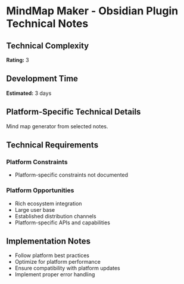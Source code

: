 # MindMap Maker - Obsidian Plugin Technical Notes

## Technical Complexity
**Rating:** 3

## Development Time
**Estimated:** 3 days

## Platform-Specific Technical Details
Mind map generator from selected notes.

## Technical Requirements

### Platform Constraints
- Platform-specific constraints not documented

### Platform Opportunities
- Rich ecosystem integration
- Large user base
- Established distribution channels
- Platform-specific APIs and capabilities

## Implementation Notes
- Follow platform best practices
- Optimize for platform performance
- Ensure compatibility with platform updates
- Implement proper error handling
